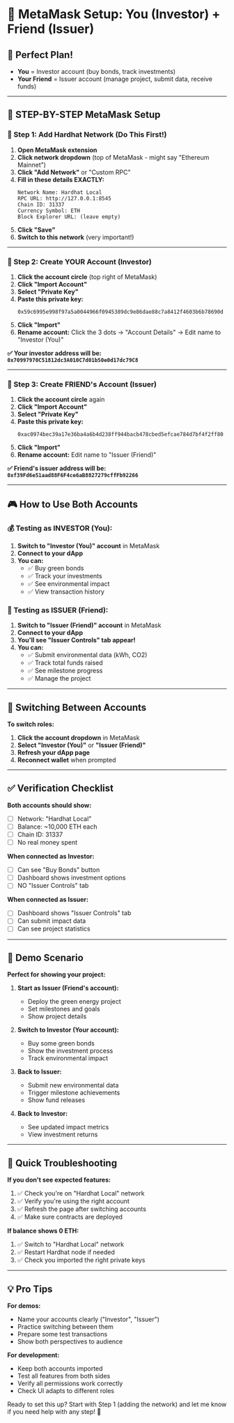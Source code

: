 # 👥 MetaMask Setup: You (Investor) + Friend (Issuer)

## 🎯 Perfect Plan!
- **You** = Investor account (buy bonds, track investments)
- **Your Friend** = Issuer account (manage project, submit data, receive funds)

---

## 📱 STEP-BY-STEP MetaMask Setup

### 🦊 Step 1: Add Hardhat Network (Do This First!)

1. **Open MetaMask extension**
2. **Click network dropdown** (top of MetaMask - might say "Ethereum Mainnet")
3. **Click "Add Network"** or "Custom RPC"
4. **Fill in these details EXACTLY:**
   ```
   Network Name: Hardhat Local
   RPC URL: http://127.0.0.1:8545
   Chain ID: 31337
   Currency Symbol: ETH
   Block Explorer URL: (leave empty)
   ```
5. **Click "Save"**
6. **Switch to this network** (very important!)

---

### 👤 Step 2: Create YOUR Account (Investor)

1. **Click the account circle** (top right of MetaMask)
2. **Click "Import Account"**
3. **Select "Private Key"**
4. **Paste this private key:**
   ```
   0x59c6995e998f97a5a0044966f0945389dc9e86dae88c7a8412f4603b6b78690d
   ```
5. **Click "Import"**
6. **Rename account:** Click the 3 dots → "Account Details" → Edit name to "Investor (You)"

**✅ Your investor address will be: `0x70997970C51812dc3A010C7d01b50e0d17dc79C8`**

---

### 👑 Step 3: Create FRIEND's Account (Issuer)

1. **Click the account circle** again
2. **Click "Import Account"**
3. **Select "Private Key"**
4. **Paste this private key:**
   ```
   0xac0974bec39a17e36ba4a6b4d238ff944bacb478cbed5efcae784d7bf4f2ff80
   ```
5. **Click "Import"**
6. **Rename account:** Edit name to "Issuer (Friend)"

**✅ Friend's issuer address will be: `0xf39Fd6e51aad88F6F4ce6aB8827279cffFb92266`**

---

## 🎮 How to Use Both Accounts

### 💰 Testing as INVESTOR (You):
1. **Switch to "Investor (You)" account** in MetaMask
2. **Connect to your dApp**
3. **You can:**
   - ✅ Buy green bonds
   - ✅ Track your investments
   - ✅ See environmental impact
   - ✅ View transaction history

### 🏢 Testing as ISSUER (Friend):
1. **Switch to "Issuer (Friend)" account** in MetaMask
2. **Connect to your dApp**
3. **You'll see "Issuer Controls" tab appear!**
4. **You can:**
   - ✅ Submit environmental data (kWh, CO2)
   - ✅ Track total funds raised
   - ✅ See milestone progress
   - ✅ Manage the project

---

## 🔄 Switching Between Accounts

**To switch roles:**
1. **Click the account dropdown** in MetaMask
2. **Select "Investor (You)"** or **"Issuer (Friend)"**
3. **Refresh your dApp page**
4. **Reconnect wallet** when prompted

---

## ✅ Verification Checklist

**Both accounts should show:**
- [ ] Network: "Hardhat Local"
- [ ] Balance: ~10,000 ETH each
- [ ] Chain ID: 31337
- [ ] No real money spent

**When connected as Investor:**
- [ ] Can see "Buy Bonds" button
- [ ] Dashboard shows investment options
- [ ] NO "Issuer Controls" tab

**When connected as Issuer:**
- [ ] Dashboard shows "Issuer Controls" tab
- [ ] Can submit impact data
- [ ] Can see project statistics

---

## 🎯 Demo Scenario

**Perfect for showing your project:**

1. **Start as Issuer (Friend's account):**
   - Deploy the green energy project
   - Set milestones and goals
   - Show project details

2. **Switch to Investor (Your account):**
   - Buy some green bonds
   - Show the investment process
   - Track environmental impact

3. **Back to Issuer:**
   - Submit new environmental data
   - Trigger milestone achievements
   - Show fund releases

4. **Back to Investor:**
   - See updated impact metrics
   - View investment returns

---

## 🚨 Quick Troubleshooting

**If you don't see expected features:**
1. ✅ Check you're on "Hardhat Local" network
2. ✅ Verify you're using the right account
3. ✅ Refresh the page after switching accounts
4. ✅ Make sure contracts are deployed

**If balance shows 0 ETH:**
1. ✅ Switch to "Hardhat Local" network
2. ✅ Restart Hardhat node if needed
3. ✅ Check you imported the right private keys

---

## 💡 Pro Tips

**For demos:**
- Name your accounts clearly ("Investor", "Issuer")
- Practice switching between them
- Prepare some test transactions
- Show both perspectives to audience

**For development:**
- Keep both accounts imported
- Test all features from both sides
- Verify all permissions work correctly
- Check UI adapts to different roles

Ready to set this up? Start with Step 1 (adding the network) and let me know if you need help with any step! 🚀